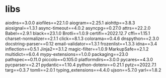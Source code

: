 # libs
aiodns==3.0.0
aiofiles==22.1.0
aiogram==2.25.1
aiohttp==3.8.3
aiosignal==1.3.1
async-timeout==4.0.2
asyncpg==0.27.0
attrs==22.2.0
Babel==2.9.1
black==23.1.0
Brotli==1.0.9
certifi==2022.12.7
cffi==1.15.1
charset-normalizer==2.1.1
click==8.1.3
colorama==0.4.6
dnspython==2.3.0
docstring-parser==0.12
email-validator==1.3.1
frozenlist==1.3.3
idna==3.4
inflection==0.5.1
Jinja2==3.1.2
magic-filter==1.0.9
MarkupSafe==2.1.2
multidict==6.0.4
mypy-extensions==1.0.0
packaging==23.0
pathspec==0.11.0
piccolo==0.105.0
platformdirs==3.0.0
pycares==4.3.0
pycparser==2.21
pydantic==1.10.4
python-dotenv==0.21.1
pytz==2022.7.1
targ==0.3.7
tomli==2.0.1
typing_extensions==4.4.0
ujson==5.7.0
yarl==1.8.2
